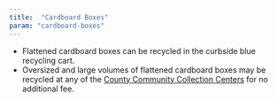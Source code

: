 ```yaml
---
title:  "Cardboard Boxes"
param: "cardboard-boxes"
---
```


* Flattened cardboard boxes can be recycled in the curbside blue recycling cart.
* Oversized and large volumes of flattened cardboard boxes may be recycled at any of the [County Community Collection Centers](http://www.hillsboroughcounty.org/en/residents/property-owners-and-renters/trash-and-recycling/find-a-waste-facility) for no additional fee.
